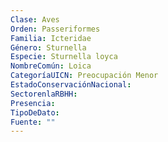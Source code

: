```yaml
---
Clase: Aves
Orden: Passeriformes
Familia: Icteridae
Género: Sturnella
Especie: Sturnella loyca
NombreComún: Loica
CategoríaUICN: Preocupación Menor
EstadoConservaciónNacional: 
SectorenlaRBHH: 
Presencia: 
TipoDeDato: 
Fuente: ""
---
```

